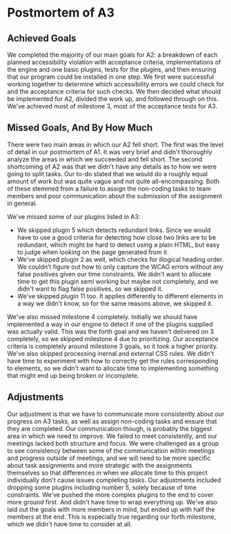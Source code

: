 # Postmortem of A3

## Achieved Goals

We completed the majority of our main goals for A2: a breakdown of each planned accessibility violation with acceptance criteria, implementations of the engine and one basic plugins, tests for the plugins, and then ensuring that our program could be installed in one step. We first were successful working together to determine which accessibility errors we could check for and the acceptance criteria for such checks. We then decided what should be implemented for A2, divided the work up, and followed through on this.
We've achieved most of milestone 3, most of the acceptance tests for A3. 

## Missed Goals, And By How Much

There were two main areas in which our A2 fell short. The first was the level of detail in our postmortem of A1. It was very brief and didn't thoroughly analyze the areas in which we succeeded and fell short. The second shortcoming of A2 was that we didn't have any details as to how we were going to split tasks. Our to-do stated that we would do a roughly equal amount of work but was quite vague and not quite all-encompassing. Both of these stemmed from a failure to assign the non-coding tasks to team members and poor communication about the submission of the assignment in general.

We've missed some of our plugins listed in A3:
- We skipped plugin 5 which detects redundant links. Since we would have to use a good criteria for detecting how close two links are to be redundant, which might be hard to detect using a plain HTML, but easy to judge when looking on the page generated from it.
- We've skipped plugin 2 as well, which checks for illogical heading order. We couldn’t figure out how to only capture the WCAG errors without any false positives given our time constraints. We didn't want to allocate time to get this plugin semi working but maybe not completely, and we didn't want to flag false positives, so we skipped it.
- We've skipped plugin 11 too. It applies differently to different elements in a way we didn't know, so for the same reasons above, we skipped it.

We've also missed milestone 4 completely. Initially we should have implemented a way in our engine to detect if one of the plugins supplied was actually valid. This was the forth goal and we haven't delivered on 3 completely, so we skipped milestone 4 due to prioritizing. Our acceptance criteria is completely around milestone 3 goals, so it took a higher priority.
We've also skipped processing inernal and external CSS rules. We didn't have time to experiment with how to correctly get the rules corresponding to elements, so we didn't want to allocate time to implementing something that might end up being broken or incomplete.

## Adjustments

Our adjustment is that we have to communicate more consistently about our progress on A3 tasks, as well as assign non-coding tasks and ensure that they are completed.
Our communication though, is probably the biggest area in which we need to improve. We failed to meet consistently, and our meetings lacked both structure and focus. We were challenged as a group to see consistency between some of the communication within meetings and progress outside of meetings, and we will need to be more specific about task assignments and more strategic with the assignments themselves so that differences in when we allocate time to this project individually don't cause issues completing tasks.
Our adjustments included dropping some plugins including number 5, solely because of time constraints. We've pushed the more complex plugins to the end to cover more ground first. And didn't have time to wrap everything up. We've also laid out the goals with more members in mind, but ended up with half the members at the end. This is especially true regarding our forth milestone, which we didn't have time to consider at all.
